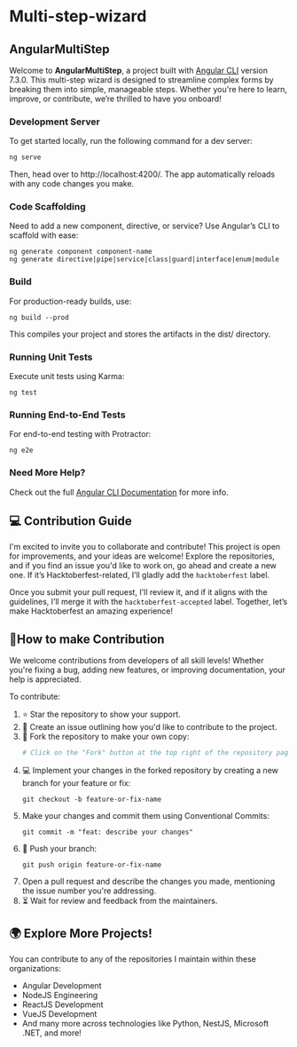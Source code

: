 # Multi-step-wizard

## AngularMultiStep

Welcome to **AngularMultiStep**, a project built with [Angular CLI](https://github.com/angular/angular-cli) version 7.3.0. This multi-step wizard is designed to streamline complex forms by breaking them into simple, manageable steps. Whether you're here to learn, improve, or contribute, we’re thrilled to have you onboard!

### Development Server

To get started locally, run the following command for a dev server:
```bash
ng serve
```
Then, head over to http://localhost:4200/. The app automatically reloads with any code changes you make.


### Code Scaffolding
Need to add a new component, directive, or service? Use Angular’s CLI to scaffold with ease:
```
ng generate component component-name
ng generate directive|pipe|service|class|guard|interface|enum|module
```
### Build
For production-ready builds, use:
```
ng build --prod
```
This compiles your project and stores the artifacts in the dist/ directory.
### Running Unit Tests
Execute unit tests using Karma:

```
ng test
```
### Running End-to-End Tests
For end-to-end testing with Protractor:
```
ng e2e
```
### Need More Help?

Check out the full [Angular CLI Documentation](https://github.com/angular/angular-cli) for more info.


## 💻 Contribution Guide

I'm excited to invite you to collaborate and contribute! This project is open for improvements, and your ideas are welcome! Explore the repositories, and if you find an issue you'd like to work on, go ahead and create a new one. If it’s Hacktoberfest-related, I’ll gladly add the `hacktoberfest` label.

Once you submit your pull request, I'll review it, and if it aligns with the guidelines, I’ll merge it with the `hacktoberfest-accepted` label. Together, let’s make Hacktoberfest an amazing experience!

## 🤝How to make Contribution

We welcome contributions from developers of all skill levels! Whether you're fixing a bug, adding new features, or improving documentation, your help is appreciated. 

To contribute:

1. ⭐ Star the repository to show your support.
2. 📝 Create an issue outlining how you'd like to contribute to the project.
3. 🍴 Fork the repository to make your own copy:
   ```sh
   # Click on the "Fork" button at the top right of the repository page
4. 💻 Implement your changes in the forked repository by creating a new branch for your feature or fix:
   ```
   git checkout -b feature-or-fix-name
   ```
5. Make your changes and commit them using Conventional Commits:
   ```
   git commit -m "feat: describe your changes"
   ```
6. 🔄 Push your branch:
   ```
   git push origin feature-or-fix-name
   ```
7. Open a pull request and describe the changes you made, mentioning the issue number you're addressing.
8. ⏳ Wait for review and feedback from the maintainers.
   


## 🌍 Explore More Projects!

You can contribute to any of the repositories I maintain within these organizations:

- Angular Development
- NodeJS Engineering
- ReactJS Development
- VueJS Development
- And many more across technologies like Python, NestJS, Microsoft .NET, and more!

